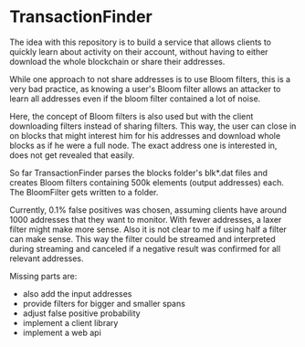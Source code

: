 # TransactionFinder

The idea with this repository is to build a service that allows clients to quickly learn about activity on their account, without having to either download the whole blockchain or share their addresses.

While one approach to not share addresses is to use Bloom filters, this is a very bad practice, as knowing a user's Bloom filter allows an attacker to learn all addresses even if the bloom filter contained a lot of noise.

Here, the concept of Bloom filters is also used but with the client downloading filters instead of sharing filters. This way, the user can close in on blocks that might interest him for his addresses and download whole blocks as if he were a full node. The exact address one is interested in, does not get revealed that easily.

So far TransactionFinder parses the blocks folder's blk*.dat files and creates Bloom filters containing 500k elements (output addresses) each. The BloomFilter gets written to a folder.

Currently, 0.1% false positives was chosen, assuming clients have around 1000 addresses that they want to monitor. With fewer addresses, a laxer filter might make more sense. Also it is not clear to me if using half a filter can make sense. This way the filter could be streamed and interpreted during streaming and canceled if a negative result was confirmed for all relevant addresses.

Missing parts are:

* also add the input addresses
* provide filters for bigger and smaller spans
* adjust false positive probability
* implement a client library
* implement a web api
